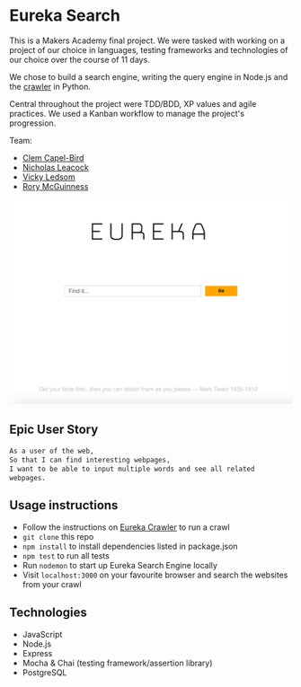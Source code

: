 # Eureka Search

This is a Makers Academy final project. We were tasked with working on a project of our choice in languages, testing frameworks and technologies of our choice over the course of 11 days.

We chose to build a search engine, writing the query engine in Node.js and the [crawler](https://github.com/rorymcgit/eureka-crawler) in Python.

Central throughout the project were TDD/BDD, XP values and agile practices. We used a Kanban workflow to manage the project's progression.

Team:

- [Clem Capel-Bird](https://github.com/ClemCB)
- [Nicholas Leacock](https://github.com/marudine)
- [Vicky Ledsom](https://github.com/ledleds)
- [Rory McGuinness](https://github.com/rorymcgit)

![](https://github.com/rorymcgit/eureka-search/blob/master/scrngrb.png)

## Epic User Story

```
As a user of the web,
So that I can find interesting webpages,
I want to be able to input multiple words and see all related webpages.
```

## Usage instructions

- Follow the instructions on [Eureka Crawler](https://github.com/rorymcgit/eureka-crawler) to run a crawl
- `git clone` this repo
- `npm install` to install dependencies listed in package.json
- `npm test` to run all tests
- Run `nodemon` to start up Eureka Search Engine locally
- Visit `localhost:3000` on your favourite browser and search the websites from your crawl


## Technologies

- JavaScript
- Node.js
- Express
- Mocha & Chai (testing framework/assertion library)
- PostgreSQL
